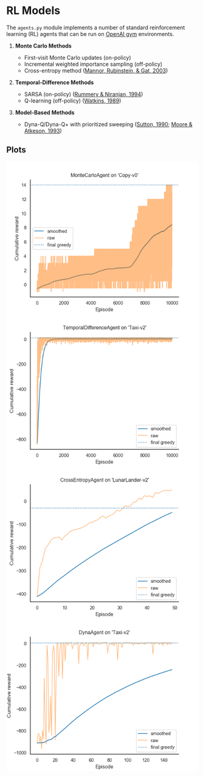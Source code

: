 # RL Models
The `agents.py` module implements a number of standard reinforcement learning (RL) agents that
can be run on [OpenAI gym](https://gym.openai.com/) environments.

1. **Monte Carlo Methods**
    - First-visit Monte Carlo updates (on-policy) 
    - Incremental weighted importance sampling (off-policy)
    - Cross-entropy method ([Mannor, Rubinstein, & Gat, 2003](https://www.aaai.org/Papers/ICML/2003/ICML03-068.pdf))

2. **Temporal-Difference Methods**
    - SARSA (on-policy) ([Rummery & Niranjan, 1994](http://mi.eng.cam.ac.uk/reports/svr-ftp/auto-pdf/rummery_tr166.pdf))
    - Q-learning (off-policy) ([Watkins, 1989](https://www.researchgate.net/profile/Christopher_Watkins2/publication/33784417_Learning_From_Delayed_Rewards/links/53fe12e10cf21edafd142e03.pdf))

3. **Model-Based Methods**
    - Dyna-Q/Dyna-Q+ with prioritized sweeping ([Sutton, 1990](http://papersdb.cs.ualberta.ca/~papersdb/uploaded_files/505/paper_sutton-90.pdf); [Moore & Atkeson, 1993](https://link.springer.com/content/pdf/10.1007/BF00993104.pdf))

## Plots
<p align="center">
<img src="img/MonteCarloAgent-Copy-v0.png" align='center' height="400" />

<img src="img/TemporalDifferenceAgent-Taxi-v2.png" align='center' height="400" />

<img src="img/CrossEntropyAgent-LunarLander-v2.png" align='center' height="400" />

<img src="img/DynaAgent-Taxi-v2.png" align='center' height="400" />
</p>


